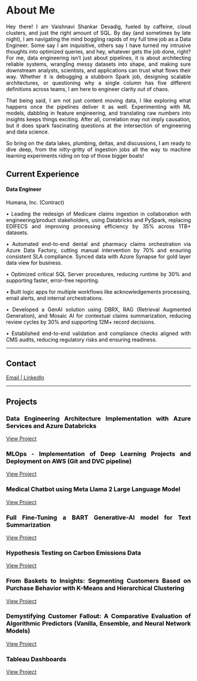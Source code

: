 # About Me
<p style="text-align:justify;color:black">Hey there! I am Vaishnavi Shankar Devadig, fueled by caffeine, cloud clusters, and just the right amount of SQL. By day (and sometimes by late night), I am navigating the mind boggling rapids of my full time job as a Data Engineer. Some say I am inquisitive, others say I have turned my intrusive thoughts into optimized queries, and hey, whatever gets the job done, right?
For me, data engineering isn’t just about pipelines, it is about architecting reliable systems, wrangling messy datasets into shape, and making sure downstream analysts, scientists, and applications can trust what flows their way. Whether it is debugging a stubborn Spark job, designing scalable architectures, or questioning why a single column has five different definitions across teams, I am here to engineer clarity out of chaos.</p>
  
<p style="text-align:justify;color:black">That being said, I am not just content moving data, I like exploring what happens once the pipelines deliver it as well. Experimenting with ML models, dabbling in feature engineering, and translating raw numbers into insights keeps things exciting. After all, correlation may not imply causation, but it does spark fascinating questions at the intersection of engineering and data science.</p>

<p style="text-align:justify;color:black">So bring on the data lakes, plumbing, deltas, and discussions, I am ready to dive deep, from the nitty-gritty of ingestion jobs all the way to machine learning experiments riding on top of those bigger boats!</p>




<h2 style="color:black;text-align:justify">Current Experience</h2>
<h4 style="text-align:justify;color:black;"><b>Data Engineer</b></h4>

<p style="text-align:justify;color:black;">Humana, Inc. (Contract)</p>

<p style="text-align:justify;color:black">•	Leading the redesign of Medicare claims ingestion in collaboration with engineering/product stakeholders, using Databricks and PySpark, replacing EDIFECS and improving processing efficiency by 35% across 1TB+ datasets.</p>

<p style="text-align:justify;color:black">•	Automated end-to-end dental and pharmacy claims orchestration via Azure Data Factory, cutting manual intervention by 70% and ensuring consistent SLA compliance. Synced data with Azure Synapse for gold layer data view for business.</p>

<p style="text-align:justify;color:black">•	Optimized critical SQL Server procedures, reducing runtime by 30% and supporting faster, error-free reporting.</p>

<p style="text-align:justify;color:black">•	Built logic apps for multiple workflows like acknowledgements processing, email alerts, and internal orchestrations.</p>

<p style="text-align:justify;color:black">•	Developed a GenAI solution using DBRX, RAG (Retrieval Augmented Generation), and Mosaic AI for contextual claims summarization, reducing review cycles by 30% and supporting 12M+ record decisions.</p>

<p style="text-align:justify;color:black">•	Established end-to-end validation and compliance checks aligned with CMS audits, reducing regulatory risks and ensuring readiness.</p>



---------------------------------

<h2 style="color:black;text-align:justify">Contact</h2>
<a href="mailto:devadigvaishnavi@gmail.com">Email | </a>
<a href="https://www.linkedin.com/in/vaishnavi-shankar-devadig/">LinkedIn</a>

----------------------------------
<h2 id = "Projects" style="color:black;text-align:justify"> Projects </h2>

<h3 style="color:black;text-align:justify"> Data Engineering Architecture Implementation with Azure Services and Azure Databricks </h3>


[View Project](assets/img/projects/DEFWA.html)



<h3 style="color:black;text-align:justify"> MLOps - Implementation of Deep Learning Projects and Deployment on AWS (Git and DVC pipeline) </h3>


[View Project](assets/img/projects/MLOpsfin.html)



<h3 style="color:black;text-align:justify"> Medical Chatbot using Meta Llama 2 Large Language Model </h3>


[View Project](assets/img/projects/Untitled48.html)



<h3 style="color:black;text-align:justify"> Full Fine-Tuning a BART Generative-AI model for Text Summarization </h3>


[View Project](assets/img/projects/FullFTfin-2.html)


<!--<h3 style="color:black;text-align:justify"> Satellite Image Time Series Classification with Pixel-Set Encoders and Temporal Self-Attention </h3>


[View Project](assets/img/projects/psetaefin.html) -->



<h3 style="color:black;text-align:justify"> Hypothesis Testing on Carbon Emissions Data </h3>


[View Project](assets/img/projects/HT.html)



<h3 style="color:black;text-align:justify"> From Baskets to Insights: Segmenting Customers Based on Purchase Behavior with K-Means and Hierarchical Clustering </h3>


[View Project](assets/img/projects/segfin.html)



<h3 style="color:black;text-align:justify"> Demystifying Customer Fallout: A Comparative Evaluation of Algorithmic Predictors (Vanilla, Ensemble, and Neural Network Models) </h3>

[View Project](assets/img/projects/ChurnFin.html)



<h3 style="color:black;text-align:justify"> Tableau Dashboards </h3>

[View Project](assets/img/projects/Tableau.html)




